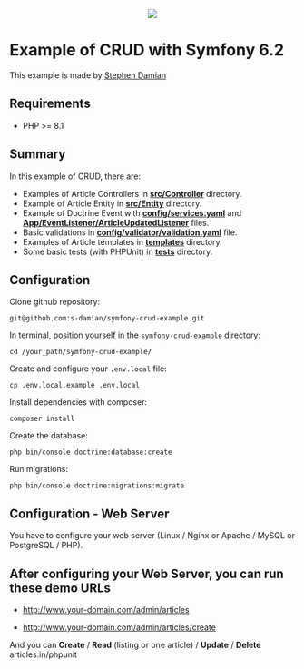 <p align="center">
<a href="https://github.com/s-damian/symfony-crud-example">
<img src="https://raw.githubusercontent.com/s-damian/medias/main/technos-logos/symfony.svg">
</a>
</p>

# Example of CRUD with Symfony 6.2

This example is made by [Stephen Damian](https://github.com/s-damian)

## Requirements

* PHP >= 8.1


## Summary

In this example of CRUD, there are:

* Examples of Article Controllers in **[src/Controller](https://github.com/s-damian/symfony-crud-example/tree/main/src/Controller)** directory.
* Example of Article Entity in **[src/Entity](https://github.com/s-damian/symfony-crud-example/tree/main/src/Entity)** directory.
* Example of Doctrine Event with **[config/services.yaml](https://github.com/s-damian/symfony-crud-example/tree/main/config/services.yaml)** and **[App/EventListener/ArticleUpdatedListener](https://github.com/s-damian/symfony-crud-example/blob/main/src/EventListener/ArticleUpdatedListener.php)** files.
* Basic validations in **[config/validator/validation.yaml](https://github.com/s-damian/symfony-crud-example/tree/main/config/validator/validation.yaml)** file.
* Examples of Article templates in **[templates](https://github.com/s-damian/symfony-crud-example/tree/main/templates)** directory.
* Some basic tests (with PHPUnit) in **[tests](https://github.com/s-damian/symfony-crud-example/tree/main/src/tests)** directory.


## Configuration

Clone github repository:

```
git@github.com:s-damian/symfony-crud-example.git
```

In terminal, position yourself in the ```symfony-crud-example``` directory:

```
cd /your_path/symfony-crud-example/
```

Create and configure your ```.env.local``` file:

```
cp .env.local.example .env.local
```

Install dependencies with composer:

```
composer install
```

Create the database:

```
php bin/console doctrine:database:create
```

Run migrations:

```
php bin/console doctrine:migrations:migrate
```


## Configuration - Web Server

You have to configure your web server (Linux / Nginx or Apache / MySQL or PostgreSQL / PHP).

## After configuring your Web Server, you can run these demo URLs

* http://www.your-domain.com/admin/articles

* http://www.your-domain.com/admin/articles/create

And you can **Create** / **Read** (listing or one article) / **Update** / **Delete** articles.in/phpunit
